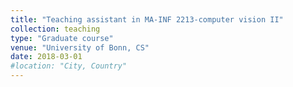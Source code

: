 ```yaml
---
title: "Teaching assistant in MA-INF 2213-computer vision II"
collection: teaching
type: "Graduate course"
venue: "University of Bonn, CS"
date: 2018-03-01
#location: "City, Country"
---
```



